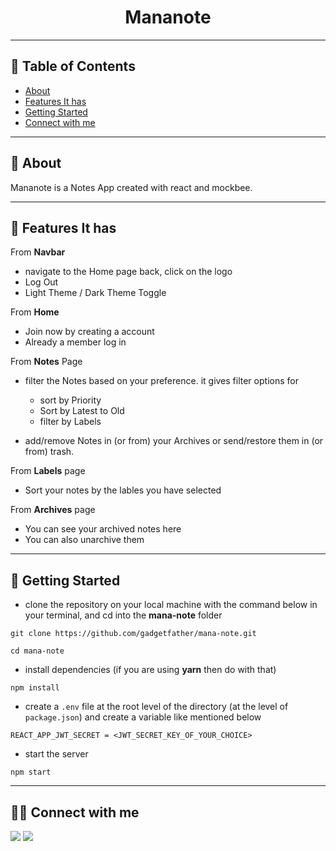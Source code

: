 <div align="center">

# Mananote

</div>

---

## 📕 Table of Contents

- [About](#-about)
- [Features It has](#-features-it-has)
- [Getting Started](#-getting-started)
- [Connect with me](#-connect-with-me)

---

## 📖 About

Mananote is a Notes App created  with react and mockbee.



---

## 🚀 Features It has

From **Navbar**


- navigate to the Home page back, click on the logo
- Log Out
- Light Theme / Dark Theme Toggle



From **Home**

- Join now by creating a account
- Already a member log in

From **Notes** Page

- filter the Notes based on your preference. it gives filter options for

  - sort by Priority
  - Sort by Latest to Old
  - filter by Labels
  

- add/remove Notes in (or from) your Archives or send/restore them in (or from) trash.

From **Labels** page

- Sort your notes by the lables you have selected

From **Archives** page

- You can see your archived notes here
- You can also unarchive them 


---

## 🔌 Getting Started

- clone the repository on your local machine with the command below in your terminal, and cd into the **mana-note** folder

```
git clone https://github.com/gadgetfather/mana-note.git

cd mana-note
```

- install dependencies (if you are using **yarn** then do with that)

```
npm install
```

- create a `.env` file at the root level of the directory (at the level of `package.json`) and create a variable like mentioned below

```
REACT_APP_JWT_SECRET = <JWT_SECRET_KEY_OF_YOUR_CHOICE>
```

- start the server

```
npm start
```

---

## 👨‍💻 Connect with me

<a href="https://twitter.com/gadgetfather"><img src="https://img.shields.io/badge/Twitter-1DA1F2?style=for-the-badge&logo=twitter&logoColor=white"/></a>
<a href="https://www.linkedin.com/in/gadgetfather/"><img src="https://img.shields.io/badge/LinkedIn-0077B5?style=for-the-badge&logo=linkedin&logoColor=white"/></a>

